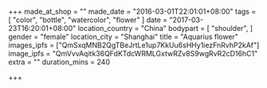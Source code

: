 +++
made_at_shop = ""
made_date = "2016-03-01T22:01:01+08:00"
tags = [
  "color",
  "bottle",
  "watercolor",
  "flower"
]
date = "2017-03-23T16:20:01+08:00"
location_country = "China"
bodypart = [
  "shoulder",
]
gender = "female"
location_city = "Shanghai"
title = "Aquarius flower"
images_ipfs = ["QmSxqMNB2QgTBeJrtLe1up7KkUu6sHHy1iezFnRvhP2kAf"]
image_ipfs = "QmVvvAqitk36QFdKTdcWRMLGxtwRZv8S9wgRvR2cD16hC1"
extra = ""
duration_mins = 240

+++
